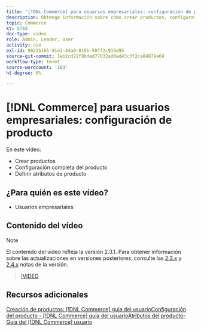 ```yaml
---
title: '[!DNL Commerce] para usuarios empresariales: configuración de producto'
description: Obtenga información sobre cómo crear productos, configurar opciones y usar atributos.
topic: Commerce
kt: 5768
doc-type: video
role: Admin, Leader, User
activity: use
exl-id: 9022b101-91e1-44a0-819b-507f2c915d95
source-git-commit: 1eb2cd22f9bded77032ad0ed43c3f2ca84879a69
workflow-type: tm+mt
source-wordcount: '103'
ht-degree: 0%

---
```


# [!DNL Commerce] para usuarios empresariales: configuración de producto

En este vídeo:

- Crear productos
- Configuración completa del producto
- Definir atributos de producto

## ¿Para quién es este vídeo?

- Usuarios empresariales

## Contenido del vídeo

>[!NOTE]
>
>El contenido del vídeo refleja la versión 2.3.1. Para obtener información sobre las actualizaciones en versiones posteriores, consulte las [ 2.3.x](https://devdocs.magento.com/guides/v2.3/release-notes/bk-release-notes.html) y [2.4.x](https://devdocs.magento.com/guides/v2.4/release-notes/bk-release-notes.html) notas de la versión.

>[!VIDEO](https://video.tv.adobe.com/v/35953?quality=12&learn=on)

## Recursos adicionales

[Creación de productos:  [!DNL Commerce] guía del ](https://docs.magento.com/user-guide/catalog/product-create.html)
[usuarioConfiguración del producto - [!DNL Commerce] guía del ](https://docs.magento.com/user-guide/catalog/settings.html)
[usuarioAtributos del producto- Guía del  [!DNL Commerce] usuario](https://docs.magento.com/user-guide/catalog/product-attributes.html)
